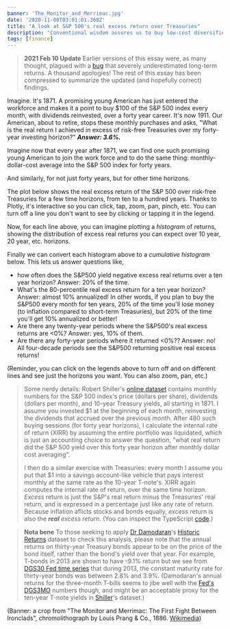 ```yaml
---
banner: 'The_Monitor_and_Merrimac.jpg'
date: '2020-11-08T03:01:01.368Z'
title: "A look at S&P 500's real excess return over Treasuries"
description: "Conventional wisdom assures us to buy low-cost diversified mutual funds for retirement savings. Let's take a look at what that meant over the last century and more."
tags: [finance]
---
```


> **2021 Feb 10 Update** Earlier versions of this essay were, as many thought, plagued with a [bug](https://github.com/fasiha/shiller-heat/commit/b9b49b4fb14edf41303b27dabd63c9eef640d8b8) that severely underestimated long-term returns. A thousand apologies! The rest of this essay has been compressed to summarize the updated (and hopefully correct) findings.

Imagine. It's 1871. A promising young American has just entered the workforce and makes it a point to buy $100 of the S&P 500 index every month, with dividends reinvested, over a forty year career. It's now 1911. Our American, about to retire, stops these monthly purchases and asks, "What is the real return I achieved in excess of risk-free Treasuries over my forty-year investing horizon?" ***Answer: 3.6%.***

Imagine now that every year after 1871, we can find one such promising young American to join the work force and to do the same thing: monthly-dollar-cost average into the S&P 500 index for forty years.

And similarly, for not just forty years, but for other time horizons.

The plot below shows the real excess return of the S&P 500 over risk-free Treasuries for a few time horizons, from ten to a hundred years. Thanks to Plotly, it's interactive so you can click, tap, zoom, pan, pinch, etc. You can turn off a line you don't want to see by clicking or tapping it in the legend.

<div id="excess-all"></div>

Now, for each line above, you can imagine plotting a *histogram* of returns, showing the distribution of excess real returns you can expect over 10 year, 20 year, etc. horizons.

<div id="histogram"></div>

Finally we can convert each histogram above to a *cumulative histogram* below. This lets us answer questions like,
- how often does the S&P500 yield negative excess real returns over a ten year horizon? Answer: 20% of the time.
- What's the 80-percentile real excess return for a ten year horizon? Answer: almost 10% annualized! In other words, if you plan to buy the S&P500 every month for ten years, 20% of the time you'll lose money (to inflation compared to short-term Treasuries), but 20% of the time you'll get 10% annualized or better!
- Are there any twenty-year periods where the S&P500's real excess returns are <0%? Answer: yes, 10% of them.
- Are there any forty-year periods where it returned <0%?? Answer: no! All four-decade periods see the S&P500 returning positive real excess returns!

<div id="histogram-cumulative"></div>

(Reminder, you can click on the legends above to turn off and on different lines and see just the horizons you want. You can also zoom, pan, etc.)

> Some nerdy details: Robert Shiller's [online dataset](http://www.econ.yale.edu/~shiller/data.htm) contains monthly numbers for the S&P 500 index's price (dollars per share), dividends (dollars per month), and 10-year Treasury yields, all starting in 1871. I assume you invested $1 at the beginning of each month, reinvesting the dividends that accrued over the previous month. After 480 such buying sessions (for forty year horizons), I calculate the internal rate of return (XIRR) by assuming the entire portfolio was liquidated, which is just an accounting choice to answer the question, "what real return did the S&P 500 yield over this forty year horizon after monthly dollar cost averaging".
>
> I then do a similar exercise with Treasuries: every month I assume you put that $1 into a savings account-like vehicle that pays interest monthly at the same rate as the 10-year T-note's. XIRR again computes the internal rate of return, over the same time horizon. *Excess* return is just the S&P's real return minus the Treasuries' real return, and is expressed in a percentage just like any rate of return. Because inflation aflicts stocks and bonds equally, *excess* return is also the ***real*** *excess return*. (You can inspect the TypeScript [code](https://github.com/fasiha/shiller-heat/blob/3e46bdc6d268f9fb6290328373d1a2942f2a2e7e/shiller.ts#L120-L124).)

> **Nota bene** To those seeking to apply [Dr Damodaran](http://pages.stern.nyu.edu/~adamodar/)'s [Historic Returns](http://pages.stern.nyu.edu/~adamodar/New_Home_Page/datafile/histretSP.html) dataset to check this analysis, please note that the annual returns on thirty-year Treasury bonds appear to be on the price of the bond itself, rather than the bond's yield over that year. For example, T-bonds in 2013 are shown to have -9.1% return but we see from [DGS30 Fed time series](https://fred.stlouisfed.org/series/DGS30) that during 2013, the constant maturity rate for thirty-year bonds was between 2.8% and 3.9%. (Damodaran's annual returns for the three-month T-bills seems to jibe well with the [Fed's DGS3MO](https://fred.stlouisfed.org/series/DGS3MO) numbers though, and might be an acceptable proxy for the ten-year T-note yields in [Shiller](http://www.econ.yale.edu/~shiller/data.htm)'s dataset.)

(Banner: a crop from "The Monitor and Merrimac: The First Fight Between Ironclads", chromolithograph by Louis Prang & Co., 1886. [Wikimedia](https://commons.wikimedia.org/wiki/File:The_Monitor_and_Merrimac.jpg))

<script src="plotly-cartesian-2.27.1.min.js" charset="utf-8"></script>
<script src="index.js" charset="utf-8"></script>

